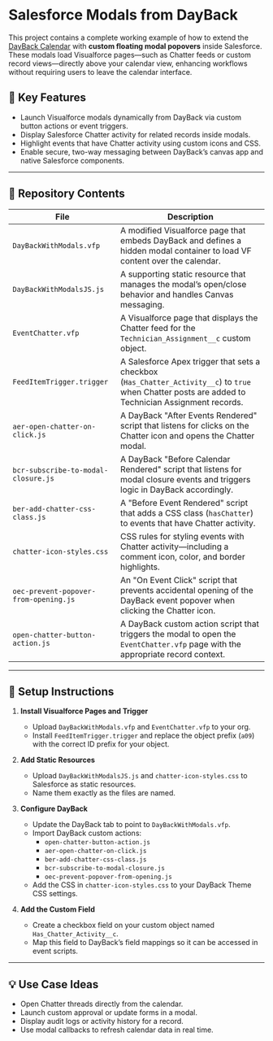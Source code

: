 # Salesforce Modals from DayBack

This project contains a complete working example of how to extend the [DayBack Calendar](https://dayback.com) with **custom floating modal popovers** inside Salesforce. These modals load Visualforce pages—such as Chatter feeds or custom record views—directly above your calendar view, enhancing workflows without requiring users to leave the calendar interface.

## 🧩 Key Features

- Launch Visualforce modals dynamically from DayBack via custom button actions or event triggers.
- Display Salesforce Chatter activity for related records inside modals.
- Highlight events that have Chatter activity using custom icons and CSS.
- Enable secure, two-way messaging between DayBack’s canvas app and native Salesforce components.

---

## 📁 Repository Contents

| File | Description |
|------|-------------|
| `DayBackWithModals.vfp` | A modified Visualforce page that embeds DayBack and defines a hidden modal container to load VF content over the calendar. |
| `DayBackWithModalsJS.js` | A supporting static resource that manages the modal’s open/close behavior and handles Canvas messaging. |
| `EventChatter.vfp` | A Visualforce page that displays the Chatter feed for the `Technician_Assignment__c` custom object. |
| `FeedItemTrigger.trigger` | A Salesforce Apex trigger that sets a checkbox (`Has_Chatter_Activity__c`) to `true` when Chatter posts are added to Technician Assignment records. |
| `aer-open-chatter-on-click.js` | A DayBack "After Events Rendered" script that listens for clicks on the Chatter icon and opens the Chatter modal. |
| `bcr-subscribe-to-modal-closure.js` | A DayBack "Before Calendar Rendered" script that listens for modal closure events and triggers logic in DayBack accordingly. |
| `ber-add-chatter-css-class.js` | A "Before Event Rendered" script that adds a CSS class (`hasChatter`) to events that have Chatter activity. |
| `chatter-icon-styles.css` | CSS rules for styling events with Chatter activity—including a comment icon, color, and border highlights. |
| `oec-prevent-popover-from-opening.js` | An "On Event Click" script that prevents accidental opening of the DayBack event popover when clicking the Chatter icon. |
| `open-chatter-button-action.js` | A DayBack custom action script that triggers the modal to open the `EventChatter.vfp` page with the appropriate record context. |

---

## 🔧 Setup Instructions

1. **Install Visualforce Pages and Trigger**
   - Upload `DayBackWithModals.vfp` and `EventChatter.vfp` to your org.
   - Install `FeedItemTrigger.trigger` and replace the object prefix (`a09`) with the correct ID prefix for your object.

2. **Add Static Resources**
   - Upload `DayBackWithModalsJS.js` and `chatter-icon-styles.css` to Salesforce as static resources.
   - Name them exactly as the files are named.

3. **Configure DayBack**
   - Update the DayBack tab to point to `DayBackWithModals.vfp`.
   - Import DayBack custom actions:
     - `open-chatter-button-action.js`
     - `aer-open-chatter-on-click.js`
     - `ber-add-chatter-css-class.js`
     - `bcr-subscribe-to-modal-closure.js`
     - `oec-prevent-popover-from-opening.js`
   - Add the CSS in `chatter-icon-styles.css` to your DayBack Theme CSS settings.

4. **Add the Custom Field**
   - Create a checkbox field on your custom object named `Has_Chatter_Activity__c`.
   - Map this field to DayBack’s field mappings so it can be accessed in event scripts.

---

## 💡 Use Case Ideas

- Open Chatter threads directly from the calendar.
- Launch custom approval or update forms in a modal.
- Display audit logs or activity history for a record.
- Use modal callbacks to refresh calendar data in real time.



